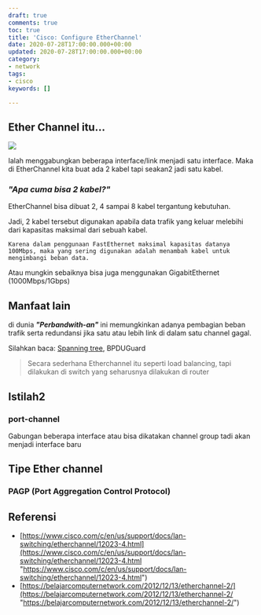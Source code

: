 ```yaml
---
draft: true
comments: true
toc: true
title: 'Cisco: Configure EtherChannel'
date: 2020-07-28T17:00:00.000+00:00
updated: 2020-07-28T17:00:00.000+00:00
category:
- network
tags:
- cisco
keywords: []

---
```


## Ether Channel itu...

![](/images/ccnaccnplinx-com-etherchannel-port-options00001.jpg)

Ialah menggabungkan beberapa interface/link menjadi satu interface. Maka di EtherChannel kita buat ada 2 kabel tapi seakan2 jadi satu kabel.

### _"Apa cuma bisa 2 kabel?"_

EtherChannel bisa dibuat 2, 4 sampai 8 kabel tergantung kebutuhan.

Jadi, 2 kabel tersebut digunakan apabila data trafik yang keluar melebihi dari kapasitas maksimal dari sebuah kabel.

    Karena dalam penggunaan FastEthernet maksimal kapasitas datanya 100Mbps, maka yang sering digunakan adalah menambah kabel untuk mengimbangi beban data.

Atau mungkin sebaiknya bisa juga menggunakan GigabitEthernet (1000Mbps/1Gbps)

## Manfaat lain

di dunia **_"Perbandwith-an"_** ini memungkinkan adanya pembagian beban trafik serta redundansi jika satu atau lebih link di dalam satu channel gagal. 

Silahkan baca: [Spanning tree](https://8log.netlify.app/2020/08/08/network/cisco-spanning-tree-protocol-stp/ "Spanning tree"), BPDUGuard

> Secara sederhana Etherchannel itu seperti load balancing, tapi dilakukan di switch yang seharusnya dilakukan di router

## Istilah2

### port-channel

Gabungan beberapa interface atau bisa dikatakan channel group tadi akan menjadi interface baru

## Tipe Ether channel

### PAGP (Port Aggregation Control Protocol)

## Referensi

* [https://www.cisco.com/c/en/us/support/docs/lan-switching/etherchannel/12023-4.html](https://www.cisco.com/c/en/us/support/docs/lan-switching/etherchannel/12023-4.html "https://www.cisco.com/c/en/us/support/docs/lan-switching/etherchannel/12023-4.html")
* [https://belajarcomputernetwork.com/2012/12/13/etherchannel-2/](https://belajarcomputernetwork.com/2012/12/13/etherchannel-2/ "https://belajarcomputernetwork.com/2012/12/13/etherchannel-2/")